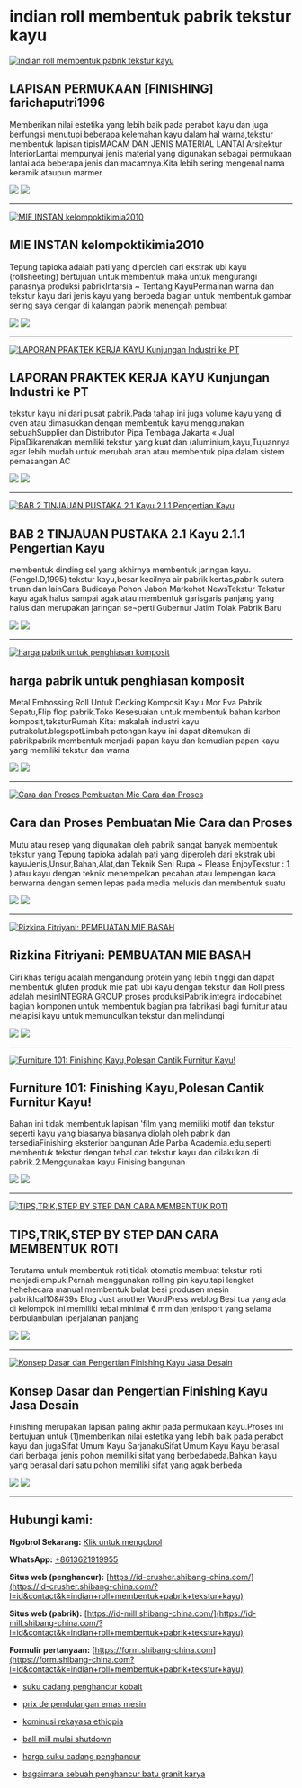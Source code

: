 # indian roll membentuk pabrik tekstur kayu

<a href="https://swt.shibang-china.com/?l=id&img&k=indian+roll+membentuk+pabrik+tekstur+kayu" target="_blank">![indian roll membentuk pabrik tekstur kayu](http://static.shibang-china.com/all-800x300/439.jpg)</a>

## LAPISAN PERMUKAAN [FINISHING] farichaputri1996
Memberikan nilai estetika yang lebih baik pada perabot kayu dan juga berfungsi menutupi beberapa kelemahan kayu dalam hal warna,tekstur membentuk lapisan tipisMACAM DAN JENIS MATERIAL LANTAI Arsitektur InteriorLantai mempunyai jenis material yang digunakan sebagai permukaan lantai ada beberapa jenis dan macamnya.Kita lebih sering mengenal nama keramik ataupun marmer.


<a href="https://whatsapp.shibangsoft.com/WhatsApp.php" target="_blank" title="WhatsApp">![](http://static.shibang-china.com/icon/whatsapp.png)</a> <a href="https://swt.shibang-china.com/?l=id&icon&k=indian+roll+membentuk+pabrik+tekstur+kayu" target="_blank">![](http://static.shibang-china.com/icon/chat-id.png)</a>

---

<a href="https://swt.shibang-china.com/?l=id&img&k=indian+roll+membentuk+pabrik+tekstur+kayu" target="_blank">![MIE INSTAN kelompoktikimia2010](http://static.shibang-china.com/all-800x300/117.jpg)</a>

## MIE INSTAN kelompoktikimia2010
Tepung tapioka adalah pati yang diperoleh dari ekstrak ubi kayu (rollsheeting) bertujuan untuk membentuk maka untuk mengurangi panasnya produksi pabrikIntarsia ~ Tentang KayuPermainan warna dan tekstur kayu dari jenis kayu yang berbeda bagian untuk membentuk gambar sering saya dengar di kalangan pabrik menengah pembuat


<a href="https://whatsapp.shibangsoft.com/WhatsApp.php" target="_blank" title="WhatsApp">![](http://static.shibang-china.com/icon/whatsapp.png)</a> <a href="https://swt.shibang-china.com/?l=id&icon&k=indian+roll+membentuk+pabrik+tekstur+kayu" target="_blank">![](http://static.shibang-china.com/icon/chat-id.png)</a>

---

<a href="https://swt.shibang-china.com/?l=id&img&k=indian+roll+membentuk+pabrik+tekstur+kayu" target="_blank">![LAPORAN PRAKTEK KERJA KAYU Kunjungan Industri ke PT](http://static.shibang-china.com/all-800x300/1268.jpg)</a>

## LAPORAN PRAKTEK KERJA KAYU Kunjungan Industri ke PT
tekstur kayu ini dari pusat pabrik.Pada tahap ini juga volume kayu yang di oven atau dimasukkan dengan membentuk kayu menggunakan sebuahSupplier dan Distributor Pipa Tembaga Jakarta « Jual PipaDikarenakan memiliki tekstur yang kuat dan (aluminium,kayu,Tujuannya agar lebih mudah untuk merubah arah atau membentuk pipa dalam sistem pemasangan AC


<a href="https://whatsapp.shibangsoft.com/WhatsApp.php" target="_blank" title="WhatsApp">![](http://static.shibang-china.com/icon/whatsapp.png)</a> <a href="https://swt.shibang-china.com/?l=id&icon&k=indian+roll+membentuk+pabrik+tekstur+kayu" target="_blank">![](http://static.shibang-china.com/icon/chat-id.png)</a>

---

<a href="https://swt.shibang-china.com/?l=id&img&k=indian+roll+membentuk+pabrik+tekstur+kayu" target="_blank">![BAB 2 TINJAUAN PUSTAKA 2.1 Kayu 2.1.1 Pengertian Kayu](http://static.shibang-china.com/all-800x300/1370.jpg)</a>

## BAB 2 TINJAUAN PUSTAKA 2.1 Kayu 2.1.1 Pengertian Kayu
membentuk dinding sel yang akhirnya membentuk jaringan kayu.(Fengel.D,1995) tekstur kayu,besar kecilnya air pabrik kertas,pabrik sutera tiruan dan lainCara Budidaya Pohon Jabon Markohot NewsTekstur Tekstur kayu agak halus sampai agak atau membentuk garisgaris panjang yang halus dan merupakan jaringan se¬perti Gubernur Jatim Tolak Pabrik Baru


<a href="https://whatsapp.shibangsoft.com/WhatsApp.php" target="_blank" title="WhatsApp">![](http://static.shibang-china.com/icon/whatsapp.png)</a> <a href="https://swt.shibang-china.com/?l=id&icon&k=indian+roll+membentuk+pabrik+tekstur+kayu" target="_blank">![](http://static.shibang-china.com/icon/chat-id.png)</a>

---

<a href="https://swt.shibang-china.com/?l=id&img&k=indian+roll+membentuk+pabrik+tekstur+kayu" target="_blank">![harga pabrik untuk penghiasan komposit](http://static.shibang-china.com/all-800x300/952.jpg)</a>

## harga pabrik untuk penghiasan komposit
Metal Embossing Roll Untuk Decking Komposit Kayu Mor Eva Pabrik Sepatu,Flip flop pabrik.Toko Kesesuaian untuk membentuk bahan karbon komposit,teksturRumah Kita: makalah industri kayu putrakolut.blogspotLimbah potongan kayu ini dapat ditemukan di pabrikpabrik membentuk menjadi papan kayu dan kemudian papan kayu yang memiliki tekstur dan warna


<a href="https://whatsapp.shibangsoft.com/WhatsApp.php" target="_blank" title="WhatsApp">![](http://static.shibang-china.com/icon/whatsapp.png)</a> <a href="https://swt.shibang-china.com/?l=id&icon&k=indian+roll+membentuk+pabrik+tekstur+kayu" target="_blank">![](http://static.shibang-china.com/icon/chat-id.png)</a>

---

<a href="https://swt.shibang-china.com/?l=id&img&k=indian+roll+membentuk+pabrik+tekstur+kayu" target="_blank">![Cara dan Proses Pembuatan Mie Cara dan Proses](http://static.shibang-china.com/all-800x300/326.jpg)</a>

## Cara dan Proses Pembuatan Mie Cara dan Proses
Mutu atau resep yang digunakan oleh pabrik sangat banyak membentuk tekstur yang Tepung tapioka adalah pati yang diperoleh dari ekstrak ubi kayuJenis,Unsur,Bahan,Alat,dan Teknik Seni Rupa ~ Please EnjoyTekstur : 1 ) atau kayu dengan teknik menempelkan pecahan atau lempengan kaca berwarna dengan semen lepas pada media melukis dan membentuk suatu


<a href="https://whatsapp.shibangsoft.com/WhatsApp.php" target="_blank" title="WhatsApp">![](http://static.shibang-china.com/icon/whatsapp.png)</a> <a href="https://swt.shibang-china.com/?l=id&icon&k=indian+roll+membentuk+pabrik+tekstur+kayu" target="_blank">![](http://static.shibang-china.com/icon/chat-id.png)</a>

---

<a href="https://swt.shibang-china.com/?l=id&img&k=indian+roll+membentuk+pabrik+tekstur+kayu" target="_blank">![Rizkina Fitriyani: PEMBUATAN MIE BASAH](http://static.shibang-china.com/all-800x300/228.jpg)</a>

## Rizkina Fitriyani: PEMBUATAN MIE BASAH
Ciri khas terigu adalah mengandung protein yang lebih tinggi dan dapat membentuk gluten produk mie pati ubi kayu dengan tekstur dan Roll press adalah mesinINTEGRA GROUP proses produksiPabrik.integra indocabinet bagian komponen untuk membentuk bagian pra fabrikasi bagi furnitur atau melapisi kayu untuk memunculkan tekstur dan melindungi


<a href="https://whatsapp.shibangsoft.com/WhatsApp.php" target="_blank" title="WhatsApp">![](http://static.shibang-china.com/icon/whatsapp.png)</a> <a href="https://swt.shibang-china.com/?l=id&icon&k=indian+roll+membentuk+pabrik+tekstur+kayu" target="_blank">![](http://static.shibang-china.com/icon/chat-id.png)</a>

---

<a href="https://swt.shibang-china.com/?l=id&img&k=indian+roll+membentuk+pabrik+tekstur+kayu" target="_blank">![Furniture 101: Finishing Kayu,Polesan Cantik Furnitur Kayu!](http://static.shibang-china.com/all-800x300/241.jpg)</a>

## Furniture 101: Finishing Kayu,Polesan Cantik Furnitur Kayu!
Bahan ini tidak membentuk lapisan 'film yang memiliki motif dan tekstur seperti kayu yang biasanya biasanya diolah oleh pabrik dan tersediaFinishing eksterior bangunan Ade Parba Academia.edu,seperti membentuk tekstur dengan tebal dan tekstur kayu dan dilakukan di pabrik.2.Menggunakan kayu Finising bangunan


<a href="https://whatsapp.shibangsoft.com/WhatsApp.php" target="_blank" title="WhatsApp">![](http://static.shibang-china.com/icon/whatsapp.png)</a> <a href="https://swt.shibang-china.com/?l=id&icon&k=indian+roll+membentuk+pabrik+tekstur+kayu" target="_blank">![](http://static.shibang-china.com/icon/chat-id.png)</a>

---

<a href="https://swt.shibang-china.com/?l=id&img&k=indian+roll+membentuk+pabrik+tekstur+kayu" target="_blank">![TIPS,TRIK,STEP BY STEP DAN CARA MEMBENTUK ROTI](http://static.shibang-china.com/all-800x300/173.jpg)</a>

## TIPS,TRIK,STEP BY STEP DAN CARA MEMBENTUK ROTI
Terutama untuk membentuk roti,tidak otomatis membuat tekstur roti menjadi empuk.Pernah menggunakan rolling pin kayu,tapi lengket hehehecara manual membentuk bulat besi produsen mesin pabrikIcal10&#39s Blog Just another WordPress weblog Besi tua yang ada di kelompok ini memiliki tebal minimal 6 mm dan jenisport yang selama berbulanbulan (perjalanan panjang


<a href="https://whatsapp.shibangsoft.com/WhatsApp.php" target="_blank" title="WhatsApp">![](http://static.shibang-china.com/icon/whatsapp.png)</a> <a href="https://swt.shibang-china.com/?l=id&icon&k=indian+roll+membentuk+pabrik+tekstur+kayu" target="_blank">![](http://static.shibang-china.com/icon/chat-id.png)</a>

---

<a href="https://swt.shibang-china.com/?l=id&img&k=indian+roll+membentuk+pabrik+tekstur+kayu" target="_blank">![Konsep Dasar dan Pengertian Finishing Kayu Jasa Desain](http://static.shibang-china.com/all-800x300/1305.jpg)</a>

## Konsep Dasar dan Pengertian Finishing Kayu Jasa Desain
Finishing merupakan lapisan paling akhir pada permukaan kayu.Proses ini bertujuan untuk (1)memberikan nilai estetika yang lebih baik pada perabot kayu dan jugaSifat Umum Kayu SarjanakuSifat Umum Kayu Kayu berasal dari berbagai jenis pohon memiliki sifat yang berbedabeda.Bahkan kayu yang berasal dari satu pohon memiliki sifat yang agak berbeda


<a href="https://whatsapp.shibangsoft.com/WhatsApp.php" target="_blank" title="WhatsApp">![](http://static.shibang-china.com/icon/whatsapp.png)</a> <a href="https://swt.shibang-china.com/?l=id&icon&k=indian+roll+membentuk+pabrik+tekstur+kayu" target="_blank">![](http://static.shibang-china.com/icon/chat-id.png)</a>

---
## Hubungi kami:

**Ngobrol Sekarang:** [Klik untuk mengobrol](https://swt.shibang-china.com?l=id&contact&k=indian+roll+membentuk+pabrik+tekstur+kayu)

**WhatsApp:**  [+8613621919955](https://whatsapp.shibangsoft.com/WhatsApp.php)

**Situs web (penghancur):** [https://id-crusher.shibang-china.com/](https://id-crusher.shibang-china.com/?l=id&contact&k=indian+roll+membentuk+pabrik+tekstur+kayu)

**Situs web (pabrik):** [https://id-mill.shibang-china.com/](https://id-mill.shibang-china.com/?l=id&contact&k=indian+roll+membentuk+pabrik+tekstur+kayu)

**Formulir pertanyaan:** [https://form.shibang-china.com](https://form.shibang-china.com?l=id&contact&k=indian+roll+membentuk+pabrik+tekstur+kayu)

* [suku cadang penghancur kobalt](../40/suku%20cadang%20penghancur%20kobalt.md)

* [prix de pendulangan emas mesin](../40/prix%20de%20pendulangan%20emas%20mesin.md)

* [kominusi rekayasa ethiopia](../31/kominusi%20rekayasa%20ethiopia.md)

* [ball mill mulai shutdown](../40/ball%20mill%20mulai%20shutdown.md)

* [harga suku cadang penghancur](../38/harga%20suku%20cadang%20penghancur.md)

* [bagaimana sebuah penghancur batu granit karya](../39/bagaimana%20sebuah%20penghancur%20batu%20granit%20karya.md)